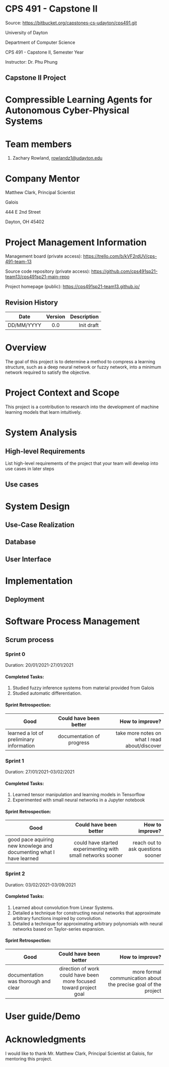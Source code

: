 # CPS 491 - Capstone II

Source: <https://bitbucket.org/capstones-cs-udayton/cps491.git>

University of Dayton

Department of Computer Science

CPS 491 - Capstone II, Semester Year

Instructor: Dr. Phu Phung


## Capstone II Project 


# Compressible Learning Agents for Autonomous Cyber-Physical Systems

# Team members

1.  Zachary Rowland, rowlandz1@udayton.edu


# Company Mentor

Matthew Clark, Principal Scientist

Galois

444 E 2nd Street

Dayton, OH 45402


# Project Management Information

Management board (private access): <https://trello.com/b/kVF2rdUV/cps-491-team-13>

Source code repository (private access): <https://github.com/cps491sp21-team13/cps491sp21-main-repo>

Project homepage (public): <https://cps491sp21-team13.github.io/>

## Revision History

| Date       |   Version     |  Description |
|------------|:-------------:|-------------:|
| DD/MM/YYYY |  0.0          | Init draft   |


# Overview

The goal of this project is to determine a method to compress a learning structure, such as a deep neural network or fuzzy network, into a minimum network required to satisfy the objective.

# Project Context and Scope

This project is a contribution to research into the development of machine learning models that learn intuitively.

# System Analysis

## High-level Requirements

List high-level requirements of the project that your team will develop into use cases in later steps

## Use cases

# System Design

## Use-Case Realization

## Database 

## User Interface


# Implementation

## Deployment

# Software Process Management

## Scrum process

### Sprint 0

Duration: 20/01/2021-27/01/2021

#### Completed Tasks: 

1. Studied fuzzy inference systems from material provided from Galois
2. Studied automatic differentiation.

#### Sprint Retrospection:

| Good     |   Could have been better    |  How to improve?  |
|----------|:---------------------------:|------------------:|
| learned a lot of preliminary information | documentation of progress | take more notes on what I read about/discover  |

### Sprint 1

Duration: 27/01/2021-03/02/2021

#### Completed Tasks:

1. Learned tensor manipulation and learning models in Tensorflow
2. Experimented with small neural networks in a Jupyter notebook

#### Sprint Retrospection:

| Good     |   Could have been better    |  How to improve?  |
|----------|:---------------------------:|------------------:|
| good pace aquiring new knowlege and documenting what I have learned | could have started experimenting with small networks sooner | reach out to ask questions sooner |

### Sprint 2

Duration: 03/02/2021-03/09/2021

#### Completed Tasks:

1. Learned about convolution from Linear Systems.
2. Detailed a technique for constructing neural networks that approximate arbitrary
   functions inspired by convolution.
3. Detailed a technique for approximating arbitrary polynomials with neural networks
   based on Taylor-series expansion.

#### Sprint Retrospection:

| Good     |   Could have been better    |  How to improve?  |
|----------|:---------------------------:|------------------:|
| documentation was thorough and clear | direction of work could have been more focused toward project goal | more formal communication about the precise goal of the project |

# User guide/Demo

# Acknowledgments 

I would like to thank Mr. Matthew Clark, Principal Scientist at Galois, for mentoring this project.
